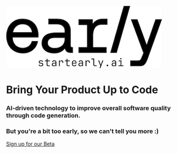 ![Early-AI logo](https://raw.githubusercontent.com/earlyai/earlyai-vscode-release/main/media/Early-logo-s.png "Early-AI logo")


# Bring Your Product Up to Code

### AI-driven technology to improve overall software quality through code generation.

### But you're a bit too early, so we can't tell you more :)

[Sign up for our Beta](https://www.startearly.ai/beta)
